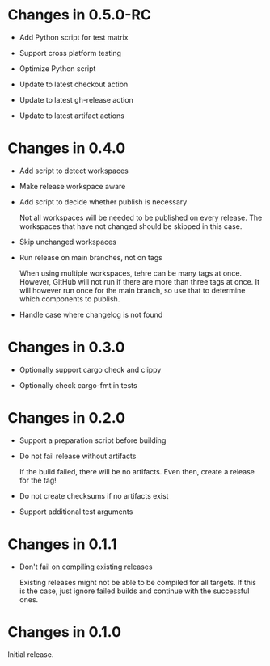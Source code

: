 # Changes in 0.5.0-RC

-   Add Python script for test matrix

-   Support cross platform testing

-   Optimize Python script

-   Update to latest checkout action

-   Update to latest gh-release action

-   Update to latest artifact actions

# Changes in 0.4.0

-   Add script to detect workspaces

-   Make release workspace aware

-   Add script to decide whether publish is necessary

    Not all workspaces will be needed to be published on every release. The
    workspaces that have not changed should be skipped in this case.

-   Skip unchanged workspaces

-   Run release on main branches, not on tags

    When using multiple workspaces, tehre can be many tags at once. However,
    GitHub will not run if there are more than three tags at once. It will
    however run once for the main branch, so use that to determine which
    components to publish.

-   Handle case where changelog is not found

# Changes in 0.3.0

-   Optionally support cargo check and clippy

-   Optionally check cargo-fmt in tests

# Changes in 0.2.0

-   Support a preparation script before building

-   Do not fail release without artifacts

    If the build failed, there will be no artifacts. Even then, create a
    release for the tag!

-   Do not create checksums if no artifacts exist

-   Support additional test arguments

# Changes in 0.1.1

-   Don't fail on compiling existing releases

    Existing releases might not be able to be compiled for all targets. If
    this is the case, just ignore failed builds and continue with the
    successful ones.

# Changes in 0.1.0

Initial release.
